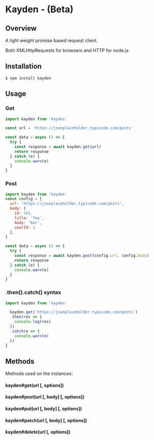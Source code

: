 # Kayden - (Beta)

## Overview

A light weight promise based request client.

Both XMLHttpRequests for browsers and HTTP for node.js

## Installation

```
$ npm install kayden
```

## Usage

### Get

```javascript
import kayden from 'kayden'

const url = 'https://jsonplaceholder.typicode.com/posts'

const data = async () => {
  try {
    const response = await kayden.get(url)
    return response
  } catch (e) {
    console.warn(e)
  }
}
```

### Post

```javascript
import kayden from 'kayden'
const config = {
  url: 'https://jsonplaceholder.typicode.com/posts',
  body: {
    id: 101,
    title: 'foo',
    body: 'bar',
    userId: 1
  },
}

const data = async () => {
  try {
    const response = await kayden.post(config.url, config.body)
    return response
  } catch (e) {
    console.warn(e)
  }
}

```
### .then().catch() syntax

```javascript
import kayden from 'kayden'

  kayden.get('https://jsonplaceholder.typicode.com/posts')
  .then(res => {
    console.log(res)
  })
  .catch(e => {
    console.warn(e)
  })
}

```

## Methods

Methods used on the instances:

#### kayden#get(url [, options])

#### kayden#post(url [, body] [, options])

#### kayden#put(url [, body] [, options])

#### kayden#patch(url [, body] [, options])

#### kayden#delete(url [, options])

